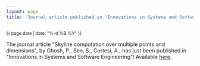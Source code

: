 ```yaml
---
layout: page
title: 'Journal article published in "Innovations in Systems and Software Engineering"!'
---
```


<small>{{ page.date | date: "%-d %B %Y" }}</small>

The journal article "Skyline computation over multiple points and dimensions", by Ghosh, P., Sen, S., Cortesi, A., has just been published in "Innovations in Systems and Software Engineering"! Available [here](https://doi.org/10.1007/s11334-020-00376-1).
